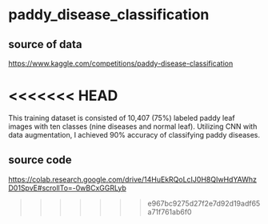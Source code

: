 # paddy_disease_classification

## source of data
https://www.kaggle.com/competitions/paddy-disease-classification

<<<<<<< HEAD
=======
This training dataset is consisted of 10,407 (75%) labeled paddy leaf images with ten classes (nine diseases and normal leaf). 
Utilizing CNN with data augmentation, I achieved 90% accuracy of classifying paddy diseases.

## source code
https://colab.research.google.com/drive/14HuEkRQoLcIJ0H8QIwHdYAWhzD01SpvE#scrollTo=-0wBCxGGRLyb
>>>>>>> e967bc9275d27f2e7d92d19adf65a71f761ab6f0
